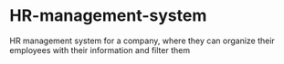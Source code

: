 # HR-management-system
HR management system for a company, where they can organize their employees with their information and filter them
